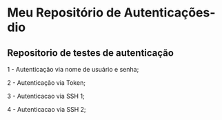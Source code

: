 # Meu Repositório de Autenticações-dio

## Repositorio de testes de autenticação

1 - Autenticação via nome de usuário e senha;

2 - Autenticação via Token;

3 - Autenticacao via SSH 1;

4 - Autenticacao via SSH 2;